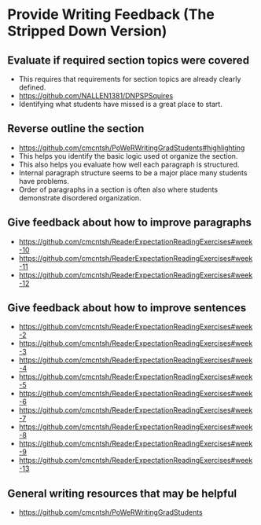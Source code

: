 # Provide Writing Feedback (The Stripped Down Version)

## Evaluate if required section topics were covered

* This requires that requirements for section topics are already clearly defined.
* https://github.com/NALLEN1381/DNPSPSquires
* Identifying what students have missed is a great place to start.

## Reverse outline the section

* https://github.com/cmcntsh/PoWeRWritingGradStudents#highlighting
* This helps you identify the basic logic used ot organize the section.
* This also helps you evaluate how well each paragraph is structured.
* Internal paragraph structure seems to be a major place many students have problems.
* Order of paragraphs in a section is often also where students demonstrate disordered organization.

## Give feedback about how to improve paragraphs

* https://github.com/cmcntsh/ReaderExpectationReadingExercises#week-10
* https://github.com/cmcntsh/ReaderExpectationReadingExercises#week-11
* https://github.com/cmcntsh/ReaderExpectationReadingExercises#week-12

## Give feedback about how to improve sentences

* https://github.com/cmcntsh/ReaderExpectationReadingExercises#week-2
* https://github.com/cmcntsh/ReaderExpectationReadingExercises#week-3
* https://github.com/cmcntsh/ReaderExpectationReadingExercises#week-4
* https://github.com/cmcntsh/ReaderExpectationReadingExercises#week-5
* https://github.com/cmcntsh/ReaderExpectationReadingExercises#week-6
* https://github.com/cmcntsh/ReaderExpectationReadingExercises#week-7
* https://github.com/cmcntsh/ReaderExpectationReadingExercises#week-8
* https://github.com/cmcntsh/ReaderExpectationReadingExercises#week-9
* https://github.com/cmcntsh/ReaderExpectationReadingExercises#week-13

## General writing resources that may be helpful

* https://github.com/cmcntsh/PoWeRWritingGradStudents
